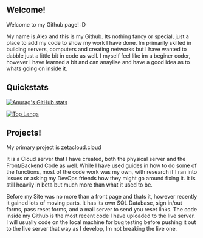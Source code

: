 ## Welcome!

Welcome to my Github page! :D

My name is Alex and this is my Github. Its nothing fancy or special, just a place to add my code to show my work I have done. Im primarily skilled in building servers, computers and creating networks but I have wanted to dabble just a little bit in code as well. I myself feel like im a beginer coder, however I have learned a bit and can anaylise and have a good idea as to whats going on inside it. 

## Quickstats

[![Anurag's GitHub stats](https://github-readme-stats.vercel.app/api?username=captinalex1&theme=gotham&show_icons=true)](https://github.com/anuraghazra/github-readme-stats)

[![Top Langs](https://github-readme-stats.vercel.app/api/top-langs/?username=captinalex1&count_private=true&theme=gotham&show_icons=true&custom_title=Alex%27s%20Top%20Langs)](https://github.com/anuraghazra/github-readme-stats)

## Projects!

My primary project is zetacloud.cloud

It is a Cloud server that I have created, both the physical server and the Front/Backend Code as well. While I have used guides in how to do some of the functions, most of the code work was my own, with research if I ran into issues or asking my DevOps friends how they might go around fixing it. It is still heavily in beta but much more than what it used to be.

Before my Site was no more than a front page and thats it, however recently it gained lots of moving parts. It has its own SQL Database, sign in/out forms, pass reset forms, and a mail server to send you reset links. The code inside my Github is the most recent code I have uploaded to the live server. I will usually code on the local machine for bug testing before pushing it out to the live server that way as I develop, Im not breaking the live one. 

